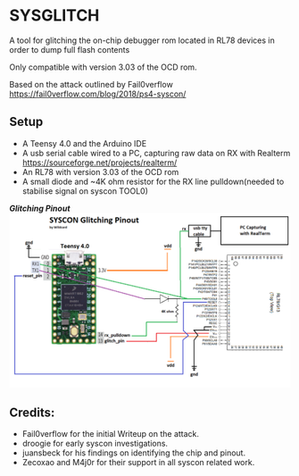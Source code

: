 # SYSGLITCH
A tool for glitching the on-chip debugger rom located in RL78 devices in order to dump full flash contents

Only compatible with version 3.03 of the OCD rom.

Based on the attack outlined by Fail0verflow https://fail0verflow.com/blog/2018/ps4-syscon/

## Setup
- A Teensy 4.0 and the Arduino IDE
- A usb serial cable wired to a PC, capturing raw data on RX with Realterm https://sourceforge.net/projects/realterm/
- An RL78 with version 3.03 of the OCD rom
- A small diode and ~4K ohm resistor for the RX line pulldown(needed to stabilise signal on syscon TOOL0)

***Glitching Pinout***
![SYSCON_PINOUT](syscon_glitcher_pinout.png)

## Credits:
- Fail0verflow for the initial Writeup on the attack.
- droogie for early syscon investigations.
- juansbeck for his findings on identifying the chip and pinout. 
- Zecoxao and M4j0r for their support in all syscon related work.